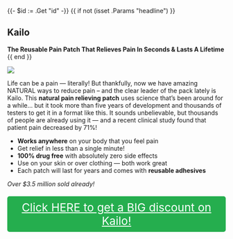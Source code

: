 {{- $id := .Get "id" -}}
{{ if not (isset .Params "headline") }}
## Kailo

**The Reusable Pain Patch That Relieves Pain In Seconds & Lasts A Lifetime**
{{ end }}

[![](/list/kailo-title.jpg)](https://t.gadgetadvisers.com/click/{{$id}})

Life can be a pain — literally! But thankfully, now we have amazing NATURAL ways to reduce pain – and the clear leader of the pack lately is Kailo. This **natural pain relieving patch** uses science that’s been around for a while… but it took more than five years of development and thousands of testers to get it in a format like this. It sounds unbelievable, but thousands of people are already using it — and a recent clinical study found that patient pain decreased by 71%!

- **Works anywhere** on your body that you feel pain
- Get relief in less than a single minute!
- **100% drug free** with absolutely zero side effects
- Use on your skin or over clothing — both work great
- Each patch will last for years and comes with **reusable adhesives**

*Over $3.5 million sold already!*

<a href="(https://t.gadgetadvisers.com/click/{{$id}})" style="color: white;">
   <div style="text-align:center;background-color:#25ae4e;margin-bottom:20px;margin-top:20px;width: 100%;-webkit-border-radius: 5px;">
      <div style="color: white; padding: 10px;font-size: 26px;">
      Click HERE to get a BIG discount on Kailo!
      </div>
   </div>
</a>